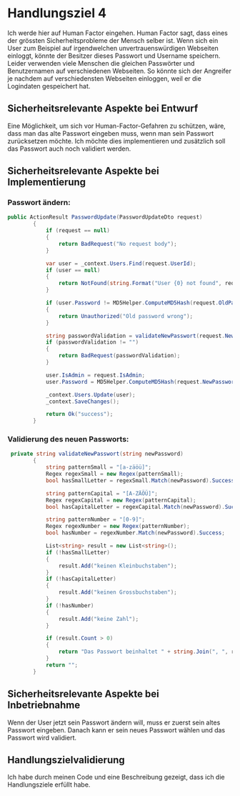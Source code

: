 # Handlungsziel 4
Ich werde hier auf Human Factor eingehen. Human Factor sagt, dass eines der grössten Sicherheitsprobleme der Mensch selber ist. Wenn sich ein User zum Beispiel auf irgendwelchen unvertrauenswürdigen Webseiten einloggt, könnte der Besitzer dieses Passwort und Username speichern. Leider verwenden viele Menschen die gleichen Passwörter und Benutzernamen auf verschiedenen Webseiten. So könnte sich der Angreifer je nachdem auf verschiedensten Webseiten einloggen, weil er die Logindaten gespeichert hat. 

## Sicherheitsrelevante Aspekte bei Entwurf
Eine Möglichkeit, um sich vor Human-Factor-Gefahren zu schützen, wäre, dass man das alte Passwort eingeben muss, wenn man sein Passwort zurücksetzen möchte. 
Ich möchte dies implementieren und zusätzlich soll das Passwort auch noch validiert werden. 


## Sicherheitsrelevante Aspekte bei Implementierung 
### Passwort ändern:
```csharp
public ActionResult PasswordUpdate(PasswordUpdateDto request)
        {
            if (request == null)
            {
                return BadRequest("No request body");
            }

            var user = _context.Users.Find(request.UserId);
            if (user == null)
            {
                return NotFound(string.Format("User {0} not found", request.UserId));
            }

            if (user.Password != MD5Helper.ComputeMD5Hash(request.OldPassword))
            {
                return Unauthorized("Old password wrong");
            }

            string passwordValidation = validateNewPasswort(request.NewPassword);
            if (passwordValidation != "")
            {
                return BadRequest(passwordValidation);
            }

            user.IsAdmin = request.IsAdmin;
            user.Password = MD5Helper.ComputeMD5Hash(request.NewPassword);

            _context.Users.Update(user);
            _context.SaveChanges();

            return Ok("success");
        }
```

### Validierung des neuen Passworts:
```csharp
 private string validateNewPasswort(string newPassword)
        {
            string patternSmall = "[a-zäöü]";
            Regex regexSmall = new Regex(patternSmall);
            bool hasSmallLetter = regexSmall.Match(newPassword).Success;

            string patternCapital = "[A-ZÄÖÜ]";
            Regex regexCapital = new Regex(patternCapital);
            bool hasCapitalLetter = regexCapital.Match(newPassword).Success;

            string patternNumber = "[0-9]";
            Regex regexNumber = new Regex(patternNumber);
            bool hasNumber = regexNumber.Match(newPassword).Success;

            List<string> result = new List<string>();
            if (!hasSmallLetter)
            {
                result.Add("keinen Kleinbuchstaben");
            }
            if (!hasCapitalLetter)
            {
                result.Add("keinen Grossbuchstaben");
            }
            if (!hasNumber)
            {
                result.Add("keine Zahl");
            }

            if (result.Count > 0)
            {
                return "Das Passwort beinhaltet " + string.Join(", ", result);
            }
            return "";
        }

```


## Sicherheitsrelevante Aspekte bei Inbetriebnahme
Wenn der User jetzt sein Passwort ändern will, muss er zuerst sein altes Passwort eingeben. Danach kann er sein neues Passwort wählen und das Passwort wird validiert. 

## Handlungszielvalidierung
Ich habe durch meinen Code und eine Beschreibung gezeigt, dass ich die Handlungsziele erfüllt habe. 
